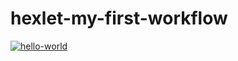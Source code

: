 # hexlet-my-first-workflow

[![hello-world](https://github.com/Kowalewskaya/hexlet-my-first-workflow/actions/workflows/hello-world.yml/badge.svg)](https://github.com/Kowalewskaya/hexlet-my-first-workflow/actions/workflows/hello-world.yml)